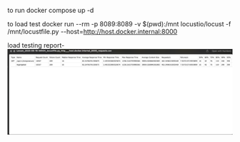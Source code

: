 to run
docker compose up -d

to load test
docker run --rm -p 8089:8089 -v $(pwd):/mnt locustio/locust -f /mnt/locustfile.py --host=http://host.docker.internal:8000

load testing report-
![Farmers Market Finder Demo](image.png)

